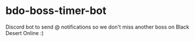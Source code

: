 # bdo-boss-timer-bot
Discord bot to send @ notifications so we don't miss another boss on Black Desert Online :)
